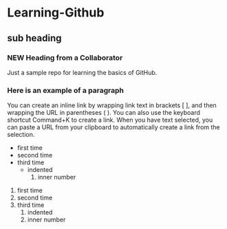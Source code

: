 # Learning-Github
## sub heading
### NEW Heading from a Collaborator

Just a sample repo for learning the basics of GitHub.

### Here is an example of a paragraph

You can create an inline link by wrapping link text in brackets [ ], and then wrapping the URL in parentheses ( ). You can also use the keyboard shortcut Command+K to create a link. When you have text selected, you can paste a URL from your clipboard to automatically create a link from the selection.

- first time
- second time
- third time
  - indented
    1. inner number

1. first time
1. second time
1. third time
   1. indented
     1. inner number   
